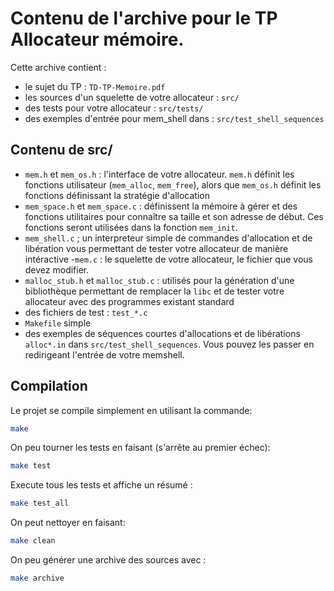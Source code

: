 Contenu de l'archive pour le TP Allocateur mémoire.
===================================================

Cette archive contient :
*  le sujet du TP : `TD-TP-Memoire.pdf`
*  les sources d'un squelette de votre allocateur : `src/`
*  des tests pour votre allocateur : `src/tests/`
*  des exemples d'entrée pour mem_shell dans : `src/test_shell_sequences`

Contenu de src/
---------------

- `mem.h` et `mem_os.h` : l'interface de votre allocateur. 
  `mem.h` définit les fonctions utilisateur (`mem_alloc`, `mem_free`), 
   alors que `mem_os.h` définit les fonctions définissant la stratégie d'allocation
- `mem_space.h` et `mem_space.c` : définissent la mémoire à gérer et des fonctions utilitaires pour connaître sa taille et son adresse de début.
  Ces fonctions seront utilisées dans la fonction `mem_init`.
- `mem_shell.c` ; un interpreteur simple de commandes d'allocation et de libération 
   vous permettant de tester votre allocateur de manière intéractive
-`mem.c` : le squelette de votre allocateur, le fichier que vous devez modifier.
- `malloc_stub.h` et `malloc_stub.c` : utilisés pour la génération d'une bibliothèque permettant
  de remplacer la `libc` et de tester votre allocateur avec des programmes existant standard
- des fichiers de test : `test_*.c`
- `Makefile` simple
- des exemples de séquences courtes d'allocations et de libérations `alloc*.in` dans `src/test_shell_sequences`. Vous pouvez les passer en redirigeant l'entrée de votre memshell.

Compilation
-----------

Le projet se compile simplement en utilisant la commande:

```sh
make
```

On peu tourner les tests en faisant (s'arrête au premier échec):

```sh
make test
```

Execute tous les tests et affiche un résumé :

```sh
make test_all
```

On peut nettoyer en faisant:

```sh
make clean
```

On peu générer une archive des sources avec :

```sh
make archive
```

